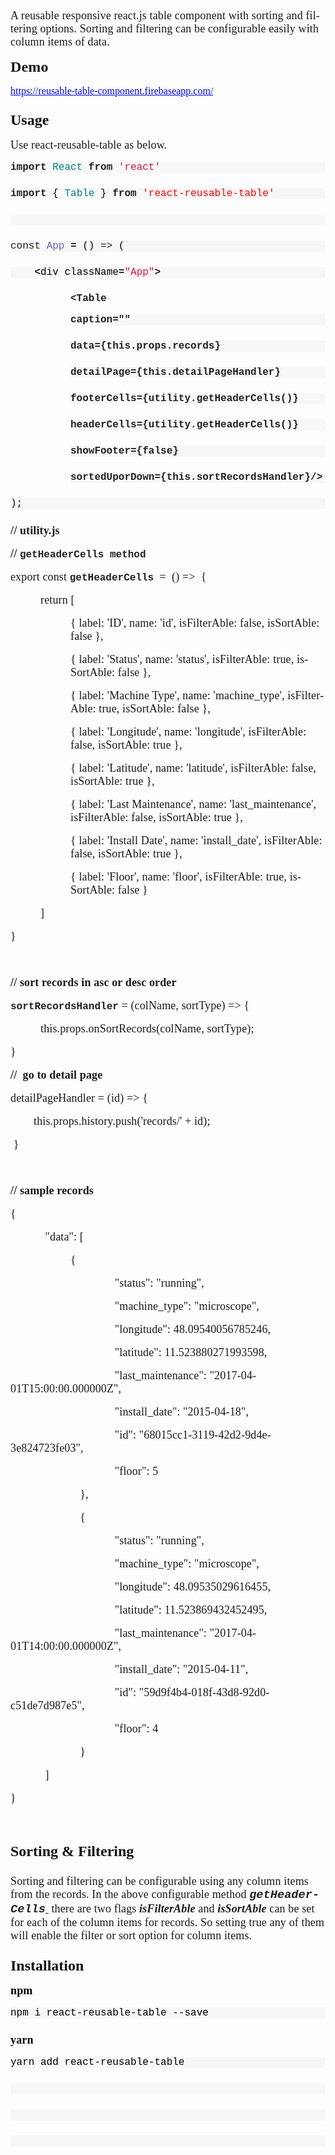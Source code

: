 <html xmlns:v="urn:schemas-microsoft-com:vml"
xmlns:o="urn:schemas-microsoft-com:office:office"
xmlns:w="urn:schemas-microsoft-com:office:word"
xmlns:m="http://schemas.microsoft.com/office/2004/12/omml"
xmlns="http://www.w3.org/TR/REC-html40">

<head>
<meta http-equiv=Content-Type content="text/html; charset=us-ascii">
<meta name=ProgId content=Word.Document>
<meta name=Generator content="Microsoft Word 14">
<meta name=Originator content="Microsoft Word 14">
<link rel=File-List href="README_files/filelist.xml">
<!--[if gte mso 9]><xml>
 <o:DocumentProperties>
  <o:Author>admin</o:Author>
  <o:Template>Normal</o:Template>
  <o:LastAuthor>admin</o:LastAuthor>
  <o:Revision>15</o:Revision>
  <o:TotalTime>120</o:TotalTime>
  <o:Created>2019-04-27T12:43:00Z</o:Created>
  <o:LastSaved>2019-04-27T15:59:00Z</o:LastSaved>
  <o:Pages>3</o:Pages>
  <o:Words>400</o:Words>
  <o:Characters>2283</o:Characters>
  <o:Lines>19</o:Lines>
  <o:Paragraphs>5</o:Paragraphs>
  <o:CharactersWithSpaces>2678</o:CharactersWithSpaces>
  <o:Version>14.00</o:Version>
 </o:DocumentProperties>
 <o:OfficeDocumentSettings>
  <o:AllowPNG/>
 </o:OfficeDocumentSettings>
</xml><![endif]-->
<link rel=themeData href="README_files/themedata.thmx">
<link rel=colorSchemeMapping href="README_files/colorschememapping.xml">
<!--[if gte mso 9]><xml>
 <w:WordDocument>
  <w:SpellingState>Clean</w:SpellingState>
  <w:GrammarState>Clean</w:GrammarState>
  <w:TrackMoves>false</w:TrackMoves>
  <w:TrackFormatting/>
  <w:ValidateAgainstSchemas/>
  <w:SaveIfXMLInvalid>false</w:SaveIfXMLInvalid>
  <w:IgnoreMixedContent>false</w:IgnoreMixedContent>
  <w:AlwaysShowPlaceholderText>false</w:AlwaysShowPlaceholderText>
  <w:DoNotPromoteQF/>
  <w:LidThemeOther>EN-US</w:LidThemeOther>
  <w:LidThemeAsian>X-NONE</w:LidThemeAsian>
  <w:LidThemeComplexScript>X-NONE</w:LidThemeComplexScript>
  <w:Compatibility>
   <w:BreakWrappedTables/>
   <w:SplitPgBreakAndParaMark/>
  </w:Compatibility>
  <m:mathPr>
   <m:mathFont m:val="Cambria Math"/>
   <m:brkBin m:val="before"/>
   <m:brkBinSub m:val="&#45;-"/>
   <m:smallFrac m:val="off"/>
   <m:dispDef/>
   <m:lMargin m:val="0"/>
   <m:rMargin m:val="0"/>
   <m:defJc m:val="centerGroup"/>
   <m:wrapIndent m:val="1440"/>
   <m:intLim m:val="subSup"/>
   <m:naryLim m:val="undOvr"/>
  </m:mathPr></w:WordDocument>
</xml><![endif]--><!--[if gte mso 9]><xml>
 <w:LatentStyles DefLockedState="false" DefUnhideWhenUsed="true"
  DefSemiHidden="true" DefQFormat="false" DefPriority="99"
  LatentStyleCount="267">
  <w:LsdException Locked="false" Priority="0" SemiHidden="false"
   UnhideWhenUsed="false" QFormat="true" Name="Normal"/>
  <w:LsdException Locked="false" Priority="9" SemiHidden="false"
   UnhideWhenUsed="false" QFormat="true" Name="heading 1"/>
  <w:LsdException Locked="false" Priority="9" QFormat="true" Name="heading 2"/>
  <w:LsdException Locked="false" Priority="9" QFormat="true" Name="heading 3"/>
  <w:LsdException Locked="false" Priority="9" QFormat="true" Name="heading 4"/>
  <w:LsdException Locked="false" Priority="9" QFormat="true" Name="heading 5"/>
  <w:LsdException Locked="false" Priority="9" QFormat="true" Name="heading 6"/>
  <w:LsdException Locked="false" Priority="9" QFormat="true" Name="heading 7"/>
  <w:LsdException Locked="false" Priority="9" QFormat="true" Name="heading 8"/>
  <w:LsdException Locked="false" Priority="9" QFormat="true" Name="heading 9"/>
  <w:LsdException Locked="false" Priority="39" Name="toc 1"/>
  <w:LsdException Locked="false" Priority="39" Name="toc 2"/>
  <w:LsdException Locked="false" Priority="39" Name="toc 3"/>
  <w:LsdException Locked="false" Priority="39" Name="toc 4"/>
  <w:LsdException Locked="false" Priority="39" Name="toc 5"/>
  <w:LsdException Locked="false" Priority="39" Name="toc 6"/>
  <w:LsdException Locked="false" Priority="39" Name="toc 7"/>
  <w:LsdException Locked="false" Priority="39" Name="toc 8"/>
  <w:LsdException Locked="false" Priority="39" Name="toc 9"/>
  <w:LsdException Locked="false" Priority="35" QFormat="true" Name="caption"/>
  <w:LsdException Locked="false" Priority="10" SemiHidden="false"
   UnhideWhenUsed="false" QFormat="true" Name="Title"/>
  <w:LsdException Locked="false" Priority="1" Name="Default Paragraph Font"/>
  <w:LsdException Locked="false" Priority="11" SemiHidden="false"
   UnhideWhenUsed="false" QFormat="true" Name="Subtitle"/>
  <w:LsdException Locked="false" Priority="22" SemiHidden="false"
   UnhideWhenUsed="false" QFormat="true" Name="Strong"/>
  <w:LsdException Locked="false" Priority="20" SemiHidden="false"
   UnhideWhenUsed="false" QFormat="true" Name="Emphasis"/>
  <w:LsdException Locked="false" Priority="59" SemiHidden="false"
   UnhideWhenUsed="false" Name="Table Grid"/>
  <w:LsdException Locked="false" UnhideWhenUsed="false" Name="Placeholder Text"/>
  <w:LsdException Locked="false" Priority="1" SemiHidden="false"
   UnhideWhenUsed="false" QFormat="true" Name="No Spacing"/>
  <w:LsdException Locked="false" Priority="60" SemiHidden="false"
   UnhideWhenUsed="false" Name="Light Shading"/>
  <w:LsdException Locked="false" Priority="61" SemiHidden="false"
   UnhideWhenUsed="false" Name="Light List"/>
  <w:LsdException Locked="false" Priority="62" SemiHidden="false"
   UnhideWhenUsed="false" Name="Light Grid"/>
  <w:LsdException Locked="false" Priority="63" SemiHidden="false"
   UnhideWhenUsed="false" Name="Medium Shading 1"/>
  <w:LsdException Locked="false" Priority="64" SemiHidden="false"
   UnhideWhenUsed="false" Name="Medium Shading 2"/>
  <w:LsdException Locked="false" Priority="65" SemiHidden="false"
   UnhideWhenUsed="false" Name="Medium List 1"/>
  <w:LsdException Locked="false" Priority="66" SemiHidden="false"
   UnhideWhenUsed="false" Name="Medium List 2"/>
  <w:LsdException Locked="false" Priority="67" SemiHidden="false"
   UnhideWhenUsed="false" Name="Medium Grid 1"/>
  <w:LsdException Locked="false" Priority="68" SemiHidden="false"
   UnhideWhenUsed="false" Name="Medium Grid 2"/>
  <w:LsdException Locked="false" Priority="69" SemiHidden="false"
   UnhideWhenUsed="false" Name="Medium Grid 3"/>
  <w:LsdException Locked="false" Priority="70" SemiHidden="false"
   UnhideWhenUsed="false" Name="Dark List"/>
  <w:LsdException Locked="false" Priority="71" SemiHidden="false"
   UnhideWhenUsed="false" Name="Colorful Shading"/>
  <w:LsdException Locked="false" Priority="72" SemiHidden="false"
   UnhideWhenUsed="false" Name="Colorful List"/>
  <w:LsdException Locked="false" Priority="73" SemiHidden="false"
   UnhideWhenUsed="false" Name="Colorful Grid"/>
  <w:LsdException Locked="false" Priority="60" SemiHidden="false"
   UnhideWhenUsed="false" Name="Light Shading Accent 1"/>
  <w:LsdException Locked="false" Priority="61" SemiHidden="false"
   UnhideWhenUsed="false" Name="Light List Accent 1"/>
  <w:LsdException Locked="false" Priority="62" SemiHidden="false"
   UnhideWhenUsed="false" Name="Light Grid Accent 1"/>
  <w:LsdException Locked="false" Priority="63" SemiHidden="false"
   UnhideWhenUsed="false" Name="Medium Shading 1 Accent 1"/>
  <w:LsdException Locked="false" Priority="64" SemiHidden="false"
   UnhideWhenUsed="false" Name="Medium Shading 2 Accent 1"/>
  <w:LsdException Locked="false" Priority="65" SemiHidden="false"
   UnhideWhenUsed="false" Name="Medium List 1 Accent 1"/>
  <w:LsdException Locked="false" UnhideWhenUsed="false" Name="Revision"/>
  <w:LsdException Locked="false" Priority="34" SemiHidden="false"
   UnhideWhenUsed="false" QFormat="true" Name="List Paragraph"/>
  <w:LsdException Locked="false" Priority="29" SemiHidden="false"
   UnhideWhenUsed="false" QFormat="true" Name="Quote"/>
  <w:LsdException Locked="false" Priority="30" SemiHidden="false"
   UnhideWhenUsed="false" QFormat="true" Name="Intense Quote"/>
  <w:LsdException Locked="false" Priority="66" SemiHidden="false"
   UnhideWhenUsed="false" Name="Medium List 2 Accent 1"/>
  <w:LsdException Locked="false" Priority="67" SemiHidden="false"
   UnhideWhenUsed="false" Name="Medium Grid 1 Accent 1"/>
  <w:LsdException Locked="false" Priority="68" SemiHidden="false"
   UnhideWhenUsed="false" Name="Medium Grid 2 Accent 1"/>
  <w:LsdException Locked="false" Priority="69" SemiHidden="false"
   UnhideWhenUsed="false" Name="Medium Grid 3 Accent 1"/>
  <w:LsdException Locked="false" Priority="70" SemiHidden="false"
   UnhideWhenUsed="false" Name="Dark List Accent 1"/>
  <w:LsdException Locked="false" Priority="71" SemiHidden="false"
   UnhideWhenUsed="false" Name="Colorful Shading Accent 1"/>
  <w:LsdException Locked="false" Priority="72" SemiHidden="false"
   UnhideWhenUsed="false" Name="Colorful List Accent 1"/>
  <w:LsdException Locked="false" Priority="73" SemiHidden="false"
   UnhideWhenUsed="false" Name="Colorful Grid Accent 1"/>
  <w:LsdException Locked="false" Priority="60" SemiHidden="false"
   UnhideWhenUsed="false" Name="Light Shading Accent 2"/>
  <w:LsdException Locked="false" Priority="61" SemiHidden="false"
   UnhideWhenUsed="false" Name="Light List Accent 2"/>
  <w:LsdException Locked="false" Priority="62" SemiHidden="false"
   UnhideWhenUsed="false" Name="Light Grid Accent 2"/>
  <w:LsdException Locked="false" Priority="63" SemiHidden="false"
   UnhideWhenUsed="false" Name="Medium Shading 1 Accent 2"/>
  <w:LsdException Locked="false" Priority="64" SemiHidden="false"
   UnhideWhenUsed="false" Name="Medium Shading 2 Accent 2"/>
  <w:LsdException Locked="false" Priority="65" SemiHidden="false"
   UnhideWhenUsed="false" Name="Medium List 1 Accent 2"/>
  <w:LsdException Locked="false" Priority="66" SemiHidden="false"
   UnhideWhenUsed="false" Name="Medium List 2 Accent 2"/>
  <w:LsdException Locked="false" Priority="67" SemiHidden="false"
   UnhideWhenUsed="false" Name="Medium Grid 1 Accent 2"/>
  <w:LsdException Locked="false" Priority="68" SemiHidden="false"
   UnhideWhenUsed="false" Name="Medium Grid 2 Accent 2"/>
  <w:LsdException Locked="false" Priority="69" SemiHidden="false"
   UnhideWhenUsed="false" Name="Medium Grid 3 Accent 2"/>
  <w:LsdException Locked="false" Priority="70" SemiHidden="false"
   UnhideWhenUsed="false" Name="Dark List Accent 2"/>
  <w:LsdException Locked="false" Priority="71" SemiHidden="false"
   UnhideWhenUsed="false" Name="Colorful Shading Accent 2"/>
  <w:LsdException Locked="false" Priority="72" SemiHidden="false"
   UnhideWhenUsed="false" Name="Colorful List Accent 2"/>
  <w:LsdException Locked="false" Priority="73" SemiHidden="false"
   UnhideWhenUsed="false" Name="Colorful Grid Accent 2"/>
  <w:LsdException Locked="false" Priority="60" SemiHidden="false"
   UnhideWhenUsed="false" Name="Light Shading Accent 3"/>
  <w:LsdException Locked="false" Priority="61" SemiHidden="false"
   UnhideWhenUsed="false" Name="Light List Accent 3"/>
  <w:LsdException Locked="false" Priority="62" SemiHidden="false"
   UnhideWhenUsed="false" Name="Light Grid Accent 3"/>
  <w:LsdException Locked="false" Priority="63" SemiHidden="false"
   UnhideWhenUsed="false" Name="Medium Shading 1 Accent 3"/>
  <w:LsdException Locked="false" Priority="64" SemiHidden="false"
   UnhideWhenUsed="false" Name="Medium Shading 2 Accent 3"/>
  <w:LsdException Locked="false" Priority="65" SemiHidden="false"
   UnhideWhenUsed="false" Name="Medium List 1 Accent 3"/>
  <w:LsdException Locked="false" Priority="66" SemiHidden="false"
   UnhideWhenUsed="false" Name="Medium List 2 Accent 3"/>
  <w:LsdException Locked="false" Priority="67" SemiHidden="false"
   UnhideWhenUsed="false" Name="Medium Grid 1 Accent 3"/>
  <w:LsdException Locked="false" Priority="68" SemiHidden="false"
   UnhideWhenUsed="false" Name="Medium Grid 2 Accent 3"/>
  <w:LsdException Locked="false" Priority="69" SemiHidden="false"
   UnhideWhenUsed="false" Name="Medium Grid 3 Accent 3"/>
  <w:LsdException Locked="false" Priority="70" SemiHidden="false"
   UnhideWhenUsed="false" Name="Dark List Accent 3"/>
  <w:LsdException Locked="false" Priority="71" SemiHidden="false"
   UnhideWhenUsed="false" Name="Colorful Shading Accent 3"/>
  <w:LsdException Locked="false" Priority="72" SemiHidden="false"
   UnhideWhenUsed="false" Name="Colorful List Accent 3"/>
  <w:LsdException Locked="false" Priority="73" SemiHidden="false"
   UnhideWhenUsed="false" Name="Colorful Grid Accent 3"/>
  <w:LsdException Locked="false" Priority="60" SemiHidden="false"
   UnhideWhenUsed="false" Name="Light Shading Accent 4"/>
  <w:LsdException Locked="false" Priority="61" SemiHidden="false"
   UnhideWhenUsed="false" Name="Light List Accent 4"/>
  <w:LsdException Locked="false" Priority="62" SemiHidden="false"
   UnhideWhenUsed="false" Name="Light Grid Accent 4"/>
  <w:LsdException Locked="false" Priority="63" SemiHidden="false"
   UnhideWhenUsed="false" Name="Medium Shading 1 Accent 4"/>
  <w:LsdException Locked="false" Priority="64" SemiHidden="false"
   UnhideWhenUsed="false" Name="Medium Shading 2 Accent 4"/>
  <w:LsdException Locked="false" Priority="65" SemiHidden="false"
   UnhideWhenUsed="false" Name="Medium List 1 Accent 4"/>
  <w:LsdException Locked="false" Priority="66" SemiHidden="false"
   UnhideWhenUsed="false" Name="Medium List 2 Accent 4"/>
  <w:LsdException Locked="false" Priority="67" SemiHidden="false"
   UnhideWhenUsed="false" Name="Medium Grid 1 Accent 4"/>
  <w:LsdException Locked="false" Priority="68" SemiHidden="false"
   UnhideWhenUsed="false" Name="Medium Grid 2 Accent 4"/>
  <w:LsdException Locked="false" Priority="69" SemiHidden="false"
   UnhideWhenUsed="false" Name="Medium Grid 3 Accent 4"/>
  <w:LsdException Locked="false" Priority="70" SemiHidden="false"
   UnhideWhenUsed="false" Name="Dark List Accent 4"/>
  <w:LsdException Locked="false" Priority="71" SemiHidden="false"
   UnhideWhenUsed="false" Name="Colorful Shading Accent 4"/>
  <w:LsdException Locked="false" Priority="72" SemiHidden="false"
   UnhideWhenUsed="false" Name="Colorful List Accent 4"/>
  <w:LsdException Locked="false" Priority="73" SemiHidden="false"
   UnhideWhenUsed="false" Name="Colorful Grid Accent 4"/>
  <w:LsdException Locked="false" Priority="60" SemiHidden="false"
   UnhideWhenUsed="false" Name="Light Shading Accent 5"/>
  <w:LsdException Locked="false" Priority="61" SemiHidden="false"
   UnhideWhenUsed="false" Name="Light List Accent 5"/>
  <w:LsdException Locked="false" Priority="62" SemiHidden="false"
   UnhideWhenUsed="false" Name="Light Grid Accent 5"/>
  <w:LsdException Locked="false" Priority="63" SemiHidden="false"
   UnhideWhenUsed="false" Name="Medium Shading 1 Accent 5"/>
  <w:LsdException Locked="false" Priority="64" SemiHidden="false"
   UnhideWhenUsed="false" Name="Medium Shading 2 Accent 5"/>
  <w:LsdException Locked="false" Priority="65" SemiHidden="false"
   UnhideWhenUsed="false" Name="Medium List 1 Accent 5"/>
  <w:LsdException Locked="false" Priority="66" SemiHidden="false"
   UnhideWhenUsed="false" Name="Medium List 2 Accent 5"/>
  <w:LsdException Locked="false" Priority="67" SemiHidden="false"
   UnhideWhenUsed="false" Name="Medium Grid 1 Accent 5"/>
  <w:LsdException Locked="false" Priority="68" SemiHidden="false"
   UnhideWhenUsed="false" Name="Medium Grid 2 Accent 5"/>
  <w:LsdException Locked="false" Priority="69" SemiHidden="false"
   UnhideWhenUsed="false" Name="Medium Grid 3 Accent 5"/>
  <w:LsdException Locked="false" Priority="70" SemiHidden="false"
   UnhideWhenUsed="false" Name="Dark List Accent 5"/>
  <w:LsdException Locked="false" Priority="71" SemiHidden="false"
   UnhideWhenUsed="false" Name="Colorful Shading Accent 5"/>
  <w:LsdException Locked="false" Priority="72" SemiHidden="false"
   UnhideWhenUsed="false" Name="Colorful List Accent 5"/>
  <w:LsdException Locked="false" Priority="73" SemiHidden="false"
   UnhideWhenUsed="false" Name="Colorful Grid Accent 5"/>
  <w:LsdException Locked="false" Priority="60" SemiHidden="false"
   UnhideWhenUsed="false" Name="Light Shading Accent 6"/>
  <w:LsdException Locked="false" Priority="61" SemiHidden="false"
   UnhideWhenUsed="false" Name="Light List Accent 6"/>
  <w:LsdException Locked="false" Priority="62" SemiHidden="false"
   UnhideWhenUsed="false" Name="Light Grid Accent 6"/>
  <w:LsdException Locked="false" Priority="63" SemiHidden="false"
   UnhideWhenUsed="false" Name="Medium Shading 1 Accent 6"/>
  <w:LsdException Locked="false" Priority="64" SemiHidden="false"
   UnhideWhenUsed="false" Name="Medium Shading 2 Accent 6"/>
  <w:LsdException Locked="false" Priority="65" SemiHidden="false"
   UnhideWhenUsed="false" Name="Medium List 1 Accent 6"/>
  <w:LsdException Locked="false" Priority="66" SemiHidden="false"
   UnhideWhenUsed="false" Name="Medium List 2 Accent 6"/>
  <w:LsdException Locked="false" Priority="67" SemiHidden="false"
   UnhideWhenUsed="false" Name="Medium Grid 1 Accent 6"/>
  <w:LsdException Locked="false" Priority="68" SemiHidden="false"
   UnhideWhenUsed="false" Name="Medium Grid 2 Accent 6"/>
  <w:LsdException Locked="false" Priority="69" SemiHidden="false"
   UnhideWhenUsed="false" Name="Medium Grid 3 Accent 6"/>
  <w:LsdException Locked="false" Priority="70" SemiHidden="false"
   UnhideWhenUsed="false" Name="Dark List Accent 6"/>
  <w:LsdException Locked="false" Priority="71" SemiHidden="false"
   UnhideWhenUsed="false" Name="Colorful Shading Accent 6"/>
  <w:LsdException Locked="false" Priority="72" SemiHidden="false"
   UnhideWhenUsed="false" Name="Colorful List Accent 6"/>
  <w:LsdException Locked="false" Priority="73" SemiHidden="false"
   UnhideWhenUsed="false" Name="Colorful Grid Accent 6"/>
  <w:LsdException Locked="false" Priority="19" SemiHidden="false"
   UnhideWhenUsed="false" QFormat="true" Name="Subtle Emphasis"/>
  <w:LsdException Locked="false" Priority="21" SemiHidden="false"
   UnhideWhenUsed="false" QFormat="true" Name="Intense Emphasis"/>
  <w:LsdException Locked="false" Priority="31" SemiHidden="false"
   UnhideWhenUsed="false" QFormat="true" Name="Subtle Reference"/>
  <w:LsdException Locked="false" Priority="32" SemiHidden="false"
   UnhideWhenUsed="false" QFormat="true" Name="Intense Reference"/>
  <w:LsdException Locked="false" Priority="33" SemiHidden="false"
   UnhideWhenUsed="false" QFormat="true" Name="Book Title"/>
  <w:LsdException Locked="false" Priority="37" Name="Bibliography"/>
  <w:LsdException Locked="false" Priority="39" QFormat="true" Name="TOC Heading"/>
 </w:LatentStyles>
</xml><![endif]-->
<style>
<!--
 /* Font Definitions */
 @font-face
	{font-family:"Source Sans Pro";
	panose-1:2 11 5 3 3 4 3 2 2 4;
	mso-font-charset:0;
	mso-generic-font-family:swiss;
	mso-font-pitch:variable;
	mso-font-signature:1610613495 33554433 0 0 415 0;}
 /* Style Definitions */
 p.MsoNormal, li.MsoNormal, div.MsoNormal
	{mso-style-unhide:no;
	mso-style-qformat:yes;
	mso-style-parent:"";
	margin:0in;
	margin-bottom:.0001pt;
	mso-pagination:widow-orphan;
	font-size:12.0pt;
	font-family:"Times New Roman","serif";
	mso-fareast-font-family:"Times New Roman";
	mso-fareast-theme-font:minor-fareast;}
a:link, span.MsoHyperlink
	{mso-style-noshow:yes;
	mso-style-priority:99;
	color:blue;
	text-decoration:underline;
	text-underline:single;}
a:visited, span.MsoHyperlinkFollowed
	{mso-style-noshow:yes;
	mso-style-priority:99;
	color:purple;
	mso-themecolor:followedhyperlink;
	text-decoration:underline;
	text-underline:single;}
span.SpellE
	{mso-style-name:"";
	mso-spl-e:yes;}
span.GramE
	{mso-style-name:"";
	mso-gram-e:yes;}
.MsoChpDefault
	{mso-style-type:export-only;
	mso-default-props:yes;
	font-size:10.0pt;
	mso-ansi-font-size:10.0pt;
	mso-bidi-font-size:10.0pt;}
@page WordSection1
	{size:8.5in 11.0in;
	margin:1.0in 1.0in 1.0in 1.0in;
	mso-header-margin:.5in;
	mso-footer-margin:.5in;
	mso-paper-source:0;}
div.WordSection1
	{page:WordSection1;}
-->
</style>
<!--[if gte mso 10]>
<style>
 /* Style Definitions */
 table.MsoNormalTable
	{mso-style-name:"Table Normal";
	mso-tstyle-rowband-size:0;
	mso-tstyle-colband-size:0;
	mso-style-noshow:yes;
	mso-style-priority:99;
	mso-style-parent:"";
	mso-padding-alt:0in 5.4pt 0in 5.4pt;
	mso-para-margin:0in;
	mso-para-margin-bottom:.0001pt;
	mso-pagination:widow-orphan;
	font-size:10.0pt;
	font-family:"Times New Roman","serif";}
</style>
<![endif]--><!--[if gte mso 9]><xml>
 <o:shapedefaults v:ext="edit" spidmax="1026"/>
</xml><![endif]--><!--[if gte mso 9]><xml>
 <o:shapelayout v:ext="edit">
  <o:idmap v:ext="edit" data="1"/>
 </o:shapelayout></xml><![endif]-->
</head>

<body lang=EN-US link=blue vlink=purple style='tab-interval:.5in'>

<div class=WordSection1>

<p class=MsoNormal style='margin-bottom:12.0pt'><span class=GramE><span
style='font-size:13.5pt;font-family:"Source Sans Pro","sans-serif";mso-fareast-font-family:
"Times New Roman";letter-spacing:.1pt'>A reusable responsive react.js table component
with sorting and filtering options.</span></span><span style='font-size:13.5pt;
font-family:"Source Sans Pro","sans-serif";mso-fareast-font-family:"Times New Roman";
letter-spacing:.1pt'> Sorting and filtering can be configurable easily with
column items of data. <o:p></o:p></span></p>

<p class=MsoNormal style='margin-bottom:12.0pt'><b style='mso-bidi-font-weight:
normal'><span style='font-size:18.0pt;font-family:"Source Sans Pro","sans-serif";
mso-fareast-font-family:"Times New Roman";letter-spacing:.1pt'>Demo<o:p></o:p></span></b></p>

<p class=MsoNormal style='margin-bottom:12.0pt'><a
href="https://reusable-table-component.firebaseapp.com/">https://reusable-table-component.firebaseapp.com/</a><b
style='mso-bidi-font-weight:normal'><span style='font-size:18.0pt;font-family:
"Source Sans Pro","sans-serif";mso-fareast-font-family:"Times New Roman";
letter-spacing:.1pt'><o:p></o:p></span></b></p>

<p class=MsoNormal style='margin-top:.25in;margin-right:0in;margin-bottom:12.0pt;
margin-left:0in;mso-outline-level:2'><b><span style='font-size:18.0pt;
font-family:"Source Sans Pro","sans-serif";mso-fareast-font-family:"Times New Roman";
color:#111111'>Usage<o:p></o:p></span></b></p>

<p class=MsoNormal style='margin-bottom:12.0pt'><span style='font-size:13.5pt;
font-family:"Source Sans Pro","sans-serif";mso-fareast-font-family:"Times New Roman";
letter-spacing:.1pt'>Use react-reusable-table as below.<o:p></o:p></span></p>

<p class=MsoNormal style='margin-bottom:.25in;tab-stops:45.8pt 91.6pt 137.4pt 183.2pt 229.0pt 274.8pt 320.6pt 366.4pt 412.2pt 458.0pt 503.8pt 549.6pt 595.4pt 641.2pt 687.0pt 732.8pt;
background:#F7F7F7'><span class=GramE><b><span style='font-family:"Courier New";
mso-fareast-font-family:"Times New Roman";color:#222222'>import</span></b></span><span
style='font-family:"Courier New";mso-fareast-font-family:"Times New Roman";
color:black'>&nbsp;</span><span style='font-family:"Courier New";mso-fareast-font-family:
"Times New Roman";color:teal'>React</span><span style='font-family:"Courier New";
mso-fareast-font-family:"Times New Roman";color:black'>&nbsp;</span><b><span
style='font-family:"Courier New";mso-fareast-font-family:"Times New Roman";
color:#222222'>from</span></b><span style='font-family:"Courier New";
mso-fareast-font-family:"Times New Roman";color:black'>&nbsp;</span><span
style='font-family:"Courier New";mso-fareast-font-family:"Times New Roman";
color:#DD1144'>'react'</span><span style='font-family:"Courier New";mso-fareast-font-family:
"Times New Roman";color:black'><o:p></o:p></span></p>

<p class=MsoNormal style='margin-bottom:.25in;tab-stops:45.8pt 91.6pt 137.4pt 183.2pt 229.0pt 274.8pt 320.6pt 366.4pt 412.2pt 458.0pt 503.8pt 549.6pt 595.4pt 641.2pt 687.0pt 732.8pt;
background:#F7F7F7'><span class=GramE><b><span style='font-family:"Courier New";
mso-fareast-font-family:"Times New Roman";color:#222222'>import</span></b></span><span
style='font-family:"Courier New";mso-fareast-font-family:"Times New Roman";
color:black'>&nbsp;{&nbsp;</span><span style='font-family:"Courier New";
mso-fareast-font-family:"Times New Roman";color:teal'>Table</span><span
style='font-family:"Courier New";mso-fareast-font-family:"Times New Roman";
color:black'>&nbsp;}&nbsp;</span><b><span style='font-family:"Courier New";
mso-fareast-font-family:"Times New Roman";color:#222222'>from</span></b><span
style='font-family:"Courier New";mso-fareast-font-family:"Times New Roman";
color:black'>&nbsp;</span><span style='font-family:"Courier New";mso-fareast-font-family:
"Times New Roman";color:red'>'react-reusable-table</span><span
style='font-family:"Courier New";mso-fareast-font-family:"Times New Roman";
color:#DD1144'>'</span><span style='font-family:"Courier New";mso-fareast-font-family:
"Times New Roman";color:black'><o:p></o:p></span></p>

<p class=MsoNormal style='margin-bottom:.25in;tab-stops:45.8pt 91.6pt 137.4pt 183.2pt 229.0pt 274.8pt 320.6pt 366.4pt 412.2pt 458.0pt 503.8pt 549.6pt 595.4pt 641.2pt 687.0pt 732.8pt;
background:#F7F7F7'><b><span style='font-family:"Source Sans Pro","sans-serif";
mso-fareast-font-family:"Times New Roman";color:#111111'><o:p>&nbsp;</o:p></span></b></p>

<p class=MsoNormal style='margin-bottom:.25in;tab-stops:45.8pt 91.6pt 137.4pt 183.2pt 229.0pt 274.8pt 320.6pt 366.4pt 412.2pt 458.0pt 503.8pt 549.6pt 595.4pt 641.2pt 687.0pt 732.8pt;
background:#F7F7F7'><span class=SpellE><span class=GramE><span
style='font-family:"Courier New";mso-fareast-font-family:"Times New Roman";
color:#222222'>const</span></span></span><span style='font-family:"Courier New";
mso-fareast-font-family:"Times New Roman";color:black'>&nbsp;</span><span
style='font-family:"Courier New";mso-fareast-font-family:"Times New Roman";
color:#606AA1'>App</span><span style='font-family:"Courier New";mso-fareast-font-family:
"Times New Roman";color:black'>&nbsp;</span><b><span style='font-family:"Courier New";
mso-fareast-font-family:"Times New Roman";color:#222222'>=</span></b><span
style='font-family:"Courier New";mso-fareast-font-family:"Times New Roman";
color:black'>&nbsp;()&nbsp;</span><span style='font-family:"Courier New";
mso-fareast-font-family:"Times New Roman";color:#222222'>=&gt;</span><span
style='font-family:"Courier New";mso-fareast-font-family:"Times New Roman";
color:black'>&nbsp;(<o:p></o:p></span></p>

<p class=MsoNormal style='margin-bottom:.25in;tab-stops:45.8pt 91.6pt 137.4pt 183.2pt 229.0pt 274.8pt 320.6pt 366.4pt 412.2pt 458.0pt 503.8pt 549.6pt 595.4pt 641.2pt 687.0pt 732.8pt;
background:#F7F7F7'><span style='font-family:"Courier New";mso-fareast-font-family:
"Times New Roman";color:black'>&nbsp;&nbsp;&nbsp;&nbsp;</span><b><span
style='font-family:"Courier New";mso-fareast-font-family:"Times New Roman";
color:#222222'>&lt;</span></b><span style='font-family:"Courier New";
mso-fareast-font-family:"Times New Roman";color:black'>div&nbsp;<span
class=SpellE>className</span></span><b><span style='font-family:"Courier New";
mso-fareast-font-family:"Times New Roman";color:#222222'>=</span></b><span
style='font-family:"Courier New";mso-fareast-font-family:"Times New Roman";
color:#DD1144'>&quot;App&quot;</span><b><span style='font-family:"Courier New";
mso-fareast-font-family:"Times New Roman";color:#222222'>&gt;</span></b><span
style='font-family:"Courier New";mso-fareast-font-family:"Times New Roman";
color:black'><o:p></o:p></span></p>

<p class=MsoNormal style='margin-top:0in;margin-right:0in;margin-bottom:12.0pt;
margin-left:1.0in'><b><span style='font-family:"Courier New";mso-fareast-font-family:
"Times New Roman";color:#222222'>&lt;Table<o:p></o:p></span></b></p>

<p class=MsoNormal style='margin-top:0in;margin-right:0in;margin-bottom:.25in;
margin-left:1.0in;tab-stops:45.8pt 91.6pt 137.4pt 183.2pt 229.0pt 274.8pt 320.6pt 366.4pt 412.2pt 458.0pt 503.8pt 549.6pt 595.4pt 641.2pt 687.0pt 732.8pt;
background:#F7F7F7'><b><span style='font-family:"Courier New";mso-fareast-font-family:
"Times New Roman";color:#222222'>caption=&quot;&quot;<o:p></o:p></span></b></p>

<p class=MsoNormal style='margin-top:0in;margin-right:0in;margin-bottom:.25in;
margin-left:1.0in;tab-stops:45.8pt 91.6pt 137.4pt 183.2pt 229.0pt 274.8pt 320.6pt 366.4pt 412.2pt 458.0pt 503.8pt 549.6pt 595.4pt 641.2pt 687.0pt 732.8pt;
background:#F7F7F7'><span class=GramE><b><span style='font-family:"Courier New";
mso-fareast-font-family:"Times New Roman";color:#222222'>data</span></b></span><b><span
style='font-family:"Courier New";mso-fareast-font-family:"Times New Roman";
color:#222222'>={<span class=SpellE>this.props.records</span>}<o:p></o:p></span></b></p>

<p class=MsoNormal style='margin-top:0in;margin-right:0in;margin-bottom:.25in;
margin-left:1.0in;tab-stops:45.8pt 91.6pt 137.4pt 183.2pt 229.0pt 274.8pt 320.6pt 366.4pt 412.2pt 458.0pt 503.8pt 549.6pt 595.4pt 641.2pt 687.0pt 732.8pt;
background:#F7F7F7'><span class=SpellE><span class=GramE><b><span
style='font-family:"Courier New";mso-fareast-font-family:"Times New Roman";
color:#222222'>detailPage</span></b></span></span><b><span style='font-family:
"Courier New";mso-fareast-font-family:"Times New Roman";color:#222222'>={<span
class=SpellE>this.detailPageHandler</span>}<o:p></o:p></span></b></p>

<p class=MsoNormal style='margin-top:0in;margin-right:0in;margin-bottom:.25in;
margin-left:1.0in;tab-stops:45.8pt 91.6pt 137.4pt 183.2pt 229.0pt 274.8pt 320.6pt 366.4pt 412.2pt 458.0pt 503.8pt 549.6pt 595.4pt 641.2pt 687.0pt 732.8pt;
background:#F7F7F7'><span class=SpellE><span class=GramE><b><span
style='font-family:"Courier New";mso-fareast-font-family:"Times New Roman";
color:#222222'>footerCells</span></b></span></span><b><span style='font-family:
"Courier New";mso-fareast-font-family:"Times New Roman";color:#222222'>={<span
class=SpellE>utility.getHeaderCells</span>()}<o:p></o:p></span></b></p>

<p class=MsoNormal style='margin-top:0in;margin-right:0in;margin-bottom:.25in;
margin-left:1.0in;tab-stops:45.8pt 91.6pt 137.4pt 183.2pt 229.0pt 274.8pt 320.6pt 366.4pt 412.2pt 458.0pt 503.8pt 549.6pt 595.4pt 641.2pt 687.0pt 732.8pt;
background:#F7F7F7'><span class=SpellE><span class=GramE><b><span
style='font-family:"Courier New";mso-fareast-font-family:"Times New Roman";
color:#222222'>headerCells</span></b></span></span><b><span style='font-family:
"Courier New";mso-fareast-font-family:"Times New Roman";color:#222222'>={<span
class=SpellE>utility.getHeaderCells</span>()}<o:p></o:p></span></b></p>

<p class=MsoNormal style='margin-top:0in;margin-right:0in;margin-bottom:.25in;
margin-left:1.0in;tab-stops:45.8pt 91.6pt 137.4pt 183.2pt 229.0pt 274.8pt 320.6pt 366.4pt 412.2pt 458.0pt 503.8pt 549.6pt 595.4pt 641.2pt 687.0pt 732.8pt;
background:#F7F7F7'><span class=SpellE><span class=GramE><b><span
style='font-family:"Courier New";mso-fareast-font-family:"Times New Roman";
color:#222222'>showFooter</span></b></span></span><b><span style='font-family:
"Courier New";mso-fareast-font-family:"Times New Roman";color:#222222'>={false}<o:p></o:p></span></b></p>

<p class=MsoNormal style='margin-top:0in;margin-right:0in;margin-bottom:.25in;
margin-left:1.0in;tab-stops:45.8pt 91.6pt 137.4pt 183.2pt 229.0pt 274.8pt 320.6pt 366.4pt 412.2pt 458.0pt 503.8pt 549.6pt 595.4pt 641.2pt 687.0pt 732.8pt;
background:#F7F7F7'><span class=SpellE><span class=GramE><b><span
style='font-family:"Courier New";mso-fareast-font-family:"Times New Roman";
color:#222222'>sortedUporDown</span></b></span></span><b><span
style='font-family:"Courier New";mso-fareast-font-family:"Times New Roman";
color:#222222'>={<span class=SpellE>this.sortRecordsHandler</span>}/&gt;</span></b><span
style='font-family:"Courier New";mso-fareast-font-family:"Times New Roman";
color:black'><o:p></o:p></span></p>

<p class=MsoNormal style='margin-bottom:.25in;tab-stops:45.8pt 91.6pt 137.4pt 183.2pt 229.0pt 274.8pt 320.6pt 366.4pt 412.2pt 458.0pt 503.8pt 549.6pt 595.4pt 641.2pt 687.0pt 732.8pt;
background:#F7F7F7'><span style='font-family:"Courier New";mso-fareast-font-family:
"Times New Roman";color:black'>);<o:p></o:p></span></p>

<p class=MsoNormal style='margin-bottom:12.0pt'><b style='mso-bidi-font-weight:
normal'><span style='font-size:13.5pt;font-family:"Source Sans Pro","sans-serif";
mso-fareast-font-family:"Times New Roman";letter-spacing:.1pt;mso-no-proof:
yes'>// utility.js<o:p></o:p></span></b></p>

<p class=MsoNormal style='margin-bottom:12.0pt'><b style='mso-bidi-font-weight:
normal'><span style='font-size:13.5pt;font-family:"Source Sans Pro","sans-serif";
mso-fareast-font-family:"Times New Roman";letter-spacing:.1pt;mso-no-proof:
yes'>// </span></b><span class=SpellE><b><span style='font-family:"Courier New";
mso-fareast-font-family:"Times New Roman";color:#222222'>getHeaderCells</span></b></span><b><span
style='font-family:"Courier New";mso-fareast-font-family:"Times New Roman";
color:#222222'> method<o:p></o:p></span></b></p>

<p class=MsoNormal style='margin-bottom:12.0pt'><span class=GramE><span
style='font-size:13.5pt;font-family:"Source Sans Pro","sans-serif";mso-fareast-font-family:
"Times New Roman";letter-spacing:.1pt'>export</span></span><span
style='font-size:13.5pt;font-family:"Source Sans Pro","sans-serif";mso-fareast-font-family:
"Times New Roman";letter-spacing:.1pt'> <span class=SpellE>const</span> </span><span
class=SpellE><b><span style='font-family:"Courier New";mso-fareast-font-family:
"Times New Roman";color:#222222'>getHeaderCells</span></b></span><span
style='font-size:13.5pt;font-family:"Source Sans Pro","sans-serif";mso-fareast-font-family:
"Times New Roman";letter-spacing:.1pt'> <span
style='mso-spacerun:yes'>&nbsp;</span>= <span
style='mso-spacerun:yes'>&nbsp;</span>() =&gt; <span
style='mso-spacerun:yes'>&nbsp;</span>{<o:p></o:p></span></p>

<p class=MsoNormal style='margin-top:0in;margin-right:0in;margin-bottom:12.0pt;
margin-left:.5in'><span class=GramE><span style='font-size:13.5pt;font-family:
"Source Sans Pro","sans-serif";mso-fareast-font-family:"Times New Roman";
letter-spacing:.1pt'>return</span></span><span style='font-size:13.5pt;
font-family:"Source Sans Pro","sans-serif";mso-fareast-font-family:"Times New Roman";
letter-spacing:.1pt'> [<o:p></o:p></span></p>

<p class=MsoNormal style='margin-top:0in;margin-right:0in;margin-bottom:12.0pt;
margin-left:1.0in'><span class=GramE><span style='font-size:13.5pt;font-family:
"Source Sans Pro","sans-serif";mso-fareast-font-family:"Times New Roman";
letter-spacing:.1pt'>{ label</span></span><span style='font-size:13.5pt;
font-family:"Source Sans Pro","sans-serif";mso-fareast-font-family:"Times New Roman";
letter-spacing:.1pt'>: 'ID', name: 'id', <span class=SpellE>isFilterAble</span>:
false, <span class=SpellE>isSortAble</span>: false },<o:p></o:p></span></p>

<p class=MsoNormal style='margin-top:0in;margin-right:0in;margin-bottom:12.0pt;
margin-left:1.0in'><span class=GramE><span style='font-size:13.5pt;font-family:
"Source Sans Pro","sans-serif";mso-fareast-font-family:"Times New Roman";
letter-spacing:.1pt'>{ label</span></span><span style='font-size:13.5pt;
font-family:"Source Sans Pro","sans-serif";mso-fareast-font-family:"Times New Roman";
letter-spacing:.1pt'>: 'Status', name: 'status', <span class=SpellE>isFilterAble</span>:
true, <span class=SpellE>isSortAble</span>: false },<o:p></o:p></span></p>

<p class=MsoNormal style='margin-top:0in;margin-right:0in;margin-bottom:12.0pt;
margin-left:1.0in'><span class=GramE><span style='font-size:13.5pt;font-family:
"Source Sans Pro","sans-serif";mso-fareast-font-family:"Times New Roman";
letter-spacing:.1pt'>{ label</span></span><span style='font-size:13.5pt;
font-family:"Source Sans Pro","sans-serif";mso-fareast-font-family:"Times New Roman";
letter-spacing:.1pt'>: 'Machine Type', name: '<span class=SpellE>machine_type</span>',
<span class=SpellE>isFilterAble</span>: true, <span class=SpellE>isSortAble</span>:
false },<o:p></o:p></span></p>

<p class=MsoNormal style='margin-top:0in;margin-right:0in;margin-bottom:12.0pt;
margin-left:1.0in'><span class=GramE><span style='font-size:13.5pt;font-family:
"Source Sans Pro","sans-serif";mso-fareast-font-family:"Times New Roman";
letter-spacing:.1pt'>{ label</span></span><span style='font-size:13.5pt;
font-family:"Source Sans Pro","sans-serif";mso-fareast-font-family:"Times New Roman";
letter-spacing:.1pt'>: 'Longitude', name: 'longitude', <span class=SpellE>isFilterAble</span>:
false, <span class=SpellE>isSortAble</span>: true },<o:p></o:p></span></p>

<p class=MsoNormal style='margin-top:0in;margin-right:0in;margin-bottom:12.0pt;
margin-left:1.0in'><span class=GramE><span style='font-size:13.5pt;font-family:
"Source Sans Pro","sans-serif";mso-fareast-font-family:"Times New Roman";
letter-spacing:.1pt'>{ label</span></span><span style='font-size:13.5pt;
font-family:"Source Sans Pro","sans-serif";mso-fareast-font-family:"Times New Roman";
letter-spacing:.1pt'>: 'Latitude', name: 'latitude', <span class=SpellE>isFilterAble</span>:
false, <span class=SpellE>isSortAble</span>: true },<o:p></o:p></span></p>

<p class=MsoNormal style='margin-top:0in;margin-right:0in;margin-bottom:12.0pt;
margin-left:1.0in'><span class=GramE><span style='font-size:13.5pt;font-family:
"Source Sans Pro","sans-serif";mso-fareast-font-family:"Times New Roman";
letter-spacing:.1pt'>{ label</span></span><span style='font-size:13.5pt;
font-family:"Source Sans Pro","sans-serif";mso-fareast-font-family:"Times New Roman";
letter-spacing:.1pt'>: 'Last Maintenance', name: '<span class=SpellE>last_maintenance</span>',
<span class=SpellE>isFilterAble</span>: false, <span class=SpellE>isSortAble</span>:
true },<o:p></o:p></span></p>

<p class=MsoNormal style='margin-top:0in;margin-right:0in;margin-bottom:12.0pt;
margin-left:1.0in'><span class=GramE><span style='font-size:13.5pt;font-family:
"Source Sans Pro","sans-serif";mso-fareast-font-family:"Times New Roman";
letter-spacing:.1pt'>{ label</span></span><span style='font-size:13.5pt;
font-family:"Source Sans Pro","sans-serif";mso-fareast-font-family:"Times New Roman";
letter-spacing:.1pt'>: 'Install Date', name: '<span class=SpellE>install_date</span>',
<span class=SpellE>isFilterAble</span>: false, <span class=SpellE>isSortAble</span>:
true },<o:p></o:p></span></p>

<p class=MsoNormal style='margin-top:0in;margin-right:0in;margin-bottom:12.0pt;
margin-left:1.0in'><span class=GramE><span style='font-size:13.5pt;font-family:
"Source Sans Pro","sans-serif";mso-fareast-font-family:"Times New Roman";
letter-spacing:.1pt'>{ label</span></span><span style='font-size:13.5pt;
font-family:"Source Sans Pro","sans-serif";mso-fareast-font-family:"Times New Roman";
letter-spacing:.1pt'>: 'Floor', name: 'floor', <span class=SpellE>isFilterAble</span>:
true, <span class=SpellE>isSortAble</span>: false }<o:p></o:p></span></p>

<p class=MsoNormal style='margin-top:0in;margin-right:0in;margin-bottom:12.0pt;
margin-left:.5in'><span style='font-size:13.5pt;font-family:"Source Sans Pro","sans-serif";
mso-fareast-font-family:"Times New Roman";letter-spacing:.1pt'>]<o:p></o:p></span></p>

<p class=MsoNormal style='margin-bottom:12.0pt'><span style='font-size:13.5pt;
font-family:"Source Sans Pro","sans-serif";mso-fareast-font-family:"Times New Roman";
letter-spacing:.1pt'>}<o:p></o:p></span></p>

<p class=MsoNormal style='margin-bottom:12.0pt'><span style='font-size:13.5pt;
font-family:"Source Sans Pro","sans-serif";mso-fareast-font-family:"Times New Roman";
letter-spacing:.1pt'><o:p>&nbsp;</o:p></span></p>

<p class=MsoNormal style='margin-bottom:12.0pt'><b style='mso-bidi-font-weight:
normal'><span style='font-size:13.5pt;font-family:"Source Sans Pro","sans-serif";
mso-fareast-font-family:"Times New Roman";letter-spacing:.1pt'>// sort records
in <span class=SpellE>asc</span> or <span class=SpellE>desc</span> order<o:p></o:p></span></b></p>

<p class=MsoNormal style='margin-bottom:12.0pt'><span class=SpellE><span
class=GramE><b><span style='font-family:"Courier New";mso-fareast-font-family:
"Times New Roman";color:#222222'>sortRecordsHandler</span></b></span></span><span
style='font-size:13.5pt;font-family:"Source Sans Pro","sans-serif";mso-fareast-font-family:
"Times New Roman";letter-spacing:.1pt'> = (<span class=SpellE>colName</span>, <span
class=SpellE>sortType</span>) =&gt; {<o:p></o:p></span></p>

<p class=MsoNormal style='margin-bottom:12.0pt;text-indent:.5in'><span
class=SpellE><span class=GramE><span style='font-size:13.5pt;font-family:"Source Sans Pro","sans-serif";
mso-fareast-font-family:"Times New Roman";letter-spacing:.1pt'>this.props.onSortRecords</span></span></span><span
class=GramE><span style='font-size:13.5pt;font-family:"Source Sans Pro","sans-serif";
mso-fareast-font-family:"Times New Roman";letter-spacing:.1pt'>(</span></span><span
class=SpellE><span style='font-size:13.5pt;font-family:"Source Sans Pro","sans-serif";
mso-fareast-font-family:"Times New Roman";letter-spacing:.1pt'>colName</span></span><span
style='font-size:13.5pt;font-family:"Source Sans Pro","sans-serif";mso-fareast-font-family:
"Times New Roman";letter-spacing:.1pt'>, <span class=SpellE>sortType</span>);<o:p></o:p></span></p>

<p class=MsoNormal style='margin-bottom:12.0pt'><span style='font-size:13.5pt;
font-family:"Source Sans Pro","sans-serif";mso-fareast-font-family:"Times New Roman";
letter-spacing:.1pt'>}<o:p></o:p></span></p>

<p class=MsoNormal style='margin-bottom:12.0pt'><b style='mso-bidi-font-weight:
normal'><span style='font-size:13.5pt;font-family:"Source Sans Pro","sans-serif";
mso-fareast-font-family:"Times New Roman";letter-spacing:.1pt'>/<span
class=GramE>/ <span style='mso-spacerun:yes'>&nbsp;</span>go</span> to detail
page<o:p></o:p></span></b></p>

<p class=MsoNormal style='margin-bottom:12.0pt'><span class=SpellE><span
class=GramE><span style='font-size:13.5pt;font-family:"Source Sans Pro","sans-serif";
mso-fareast-font-family:"Times New Roman";letter-spacing:.1pt'>detailPageHandler</span></span></span><span
style='font-size:13.5pt;font-family:"Source Sans Pro","sans-serif";mso-fareast-font-family:
"Times New Roman";letter-spacing:.1pt'> = (id) =&gt; {<o:p></o:p></span></p>

<p class=MsoNormal style='margin-bottom:12.0pt'><span style='font-size:13.5pt;
font-family:"Source Sans Pro","sans-serif";mso-fareast-font-family:"Times New Roman";
letter-spacing:.1pt'><span
style='mso-spacerun:yes'>&nbsp;&nbsp;&nbsp;&nbsp;&nbsp;&nbsp;&nbsp; </span><span
class=SpellE><span class=GramE>this.props.history.push</span></span><span
class=GramE>(</span>'records/' + id);<o:p></o:p></span></p>

<p class=MsoNormal style='margin-bottom:12.0pt'><span style='font-size:13.5pt;
font-family:"Source Sans Pro","sans-serif";mso-fareast-font-family:"Times New Roman";
letter-spacing:.1pt'><span style='mso-spacerun:yes'>&nbsp;</span>}<o:p></o:p></span></p>

<p class=MsoNormal style='margin-bottom:12.0pt'><span style='font-size:13.5pt;
font-family:"Source Sans Pro","sans-serif";mso-fareast-font-family:"Times New Roman";
letter-spacing:.1pt'><o:p>&nbsp;</o:p></span></p>

<p class=MsoNormal style='margin-bottom:12.0pt'><b style='mso-bidi-font-weight:
normal'><span style='font-size:13.5pt;font-family:"Source Sans Pro","sans-serif";
mso-fareast-font-family:"Times New Roman";letter-spacing:.1pt'>// sample records<o:p></o:p></span></b></p>

<p class=MsoNormal style='margin-bottom:12.0pt'><span style='font-size:13.5pt;
font-family:"Source Sans Pro","sans-serif";mso-fareast-font-family:"Times New Roman";
letter-spacing:.1pt'>{<o:p></o:p></span></p>

<p class=MsoNormal style='margin-bottom:12.0pt'><span style='font-size:13.5pt;
font-family:"Source Sans Pro","sans-serif";mso-fareast-font-family:"Times New Roman";
letter-spacing:.1pt'><span style='mso-tab-count:1'>&nbsp;&nbsp;&nbsp;&nbsp;&nbsp;&nbsp;&nbsp;&nbsp;&nbsp;&nbsp;&nbsp; </span>&quot;<span
class=GramE>data</span>&quot;: [<o:p></o:p></span></p>

<p class=MsoNormal style='margin-top:0in;margin-right:0in;margin-bottom:12.0pt;
margin-left:.5in;text-indent:.5in'><span style='font-size:13.5pt;font-family:
"Source Sans Pro","sans-serif";mso-fareast-font-family:"Times New Roman";
letter-spacing:.1pt'>{<o:p></o:p></span></p>

<p class=MsoNormal style='margin-bottom:12.0pt'><span style='font-size:13.5pt;
font-family:"Source Sans Pro","sans-serif";mso-fareast-font-family:"Times New Roman";
letter-spacing:.1pt'><span style='mso-tab-count:3'>&nbsp;&nbsp;&nbsp;&nbsp;&nbsp;&nbsp;&nbsp;&nbsp;&nbsp;&nbsp;&nbsp;&nbsp;&nbsp;&nbsp;&nbsp;&nbsp;&nbsp;&nbsp;&nbsp;&nbsp;&nbsp;&nbsp;&nbsp;&nbsp;&nbsp;&nbsp;&nbsp;&nbsp;&nbsp;&nbsp;&nbsp;&nbsp;&nbsp;&nbsp;&nbsp; </span>&quot;<span
class=GramE>status</span>&quot;: &quot;running&quot;,<o:p></o:p></span></p>

<p class=MsoNormal style='margin-bottom:12.0pt'><span style='font-size:13.5pt;
font-family:"Source Sans Pro","sans-serif";mso-fareast-font-family:"Times New Roman";
letter-spacing:.1pt'><span style='mso-tab-count:3'>&nbsp;&nbsp;&nbsp;&nbsp;&nbsp;&nbsp;&nbsp;&nbsp;&nbsp;&nbsp;&nbsp;&nbsp;&nbsp;&nbsp;&nbsp;&nbsp;&nbsp;&nbsp;&nbsp;&nbsp;&nbsp;&nbsp;&nbsp;&nbsp;&nbsp;&nbsp;&nbsp;&nbsp;&nbsp;&nbsp;&nbsp;&nbsp;&nbsp;&nbsp;&nbsp; </span>&quot;<span
class=SpellE>machine_type</span>&quot;: &quot;microscope&quot;,<o:p></o:p></span></p>

<p class=MsoNormal style='margin-bottom:12.0pt'><span style='font-size:13.5pt;
font-family:"Source Sans Pro","sans-serif";mso-fareast-font-family:"Times New Roman";
letter-spacing:.1pt'><span style='mso-tab-count:3'>&nbsp;&nbsp;&nbsp;&nbsp;&nbsp;&nbsp;&nbsp;&nbsp;&nbsp;&nbsp;&nbsp;&nbsp;&nbsp;&nbsp;&nbsp;&nbsp;&nbsp;&nbsp;&nbsp;&nbsp;&nbsp;&nbsp;&nbsp;&nbsp;&nbsp;&nbsp;&nbsp;&nbsp;&nbsp;&nbsp;&nbsp;&nbsp;&nbsp;&nbsp;&nbsp; </span>&quot;<span
class=GramE>longitude</span>&quot;: 48.09540056785246,<o:p></o:p></span></p>

<p class=MsoNormal style='margin-bottom:12.0pt'><span style='font-size:13.5pt;
font-family:"Source Sans Pro","sans-serif";mso-fareast-font-family:"Times New Roman";
letter-spacing:.1pt'><span style='mso-tab-count:3'>&nbsp;&nbsp;&nbsp;&nbsp;&nbsp;&nbsp;&nbsp;&nbsp;&nbsp;&nbsp;&nbsp;&nbsp;&nbsp;&nbsp;&nbsp;&nbsp;&nbsp;&nbsp;&nbsp;&nbsp;&nbsp;&nbsp;&nbsp;&nbsp;&nbsp;&nbsp;&nbsp;&nbsp;&nbsp;&nbsp;&nbsp;&nbsp;&nbsp;&nbsp;&nbsp; </span>&quot;<span
class=GramE>latitude</span>&quot;: 11.523880271993598,<o:p></o:p></span></p>

<p class=MsoNormal style='margin-bottom:12.0pt'><span style='font-size:13.5pt;
font-family:"Source Sans Pro","sans-serif";mso-fareast-font-family:"Times New Roman";
letter-spacing:.1pt'><span style='mso-tab-count:3'>&nbsp;&nbsp;&nbsp;&nbsp;&nbsp;&nbsp;&nbsp;&nbsp;&nbsp;&nbsp;&nbsp;&nbsp;&nbsp;&nbsp;&nbsp;&nbsp;&nbsp;&nbsp;&nbsp;&nbsp;&nbsp;&nbsp;&nbsp;&nbsp;&nbsp;&nbsp;&nbsp;&nbsp;&nbsp;&nbsp;&nbsp;&nbsp;&nbsp;&nbsp;&nbsp; </span>&quot;<span
class=SpellE>last_maintenance</span>&quot;:
&quot;2017-04-01T15:00:00.000000Z&quot;,<o:p></o:p></span></p>

<p class=MsoNormal style='margin-bottom:12.0pt'><span style='font-size:13.5pt;
font-family:"Source Sans Pro","sans-serif";mso-fareast-font-family:"Times New Roman";
letter-spacing:.1pt'><span style='mso-tab-count:3'>&nbsp;&nbsp;&nbsp;&nbsp;&nbsp;&nbsp;&nbsp;&nbsp;&nbsp;&nbsp;&nbsp;&nbsp;&nbsp;&nbsp;&nbsp;&nbsp;&nbsp;&nbsp;&nbsp;&nbsp;&nbsp;&nbsp;&nbsp;&nbsp;&nbsp;&nbsp;&nbsp;&nbsp;&nbsp;&nbsp;&nbsp;&nbsp;&nbsp;&nbsp;&nbsp; </span>&quot;<span
class=SpellE>install_date</span>&quot;: &quot;2015-04-18&quot;,<o:p></o:p></span></p>

<p class=MsoNormal style='margin-bottom:12.0pt'><span style='font-size:13.5pt;
font-family:"Source Sans Pro","sans-serif";mso-fareast-font-family:"Times New Roman";
letter-spacing:.1pt'><span style='mso-tab-count:3'>&nbsp;&nbsp;&nbsp;&nbsp;&nbsp;&nbsp;&nbsp;&nbsp;&nbsp;&nbsp;&nbsp;&nbsp;&nbsp;&nbsp;&nbsp;&nbsp;&nbsp;&nbsp;&nbsp;&nbsp;&nbsp;&nbsp;&nbsp;&nbsp;&nbsp;&nbsp;&nbsp;&nbsp;&nbsp;&nbsp;&nbsp;&nbsp;&nbsp;&nbsp;&nbsp; </span>&quot;<span
class=GramE>id</span>&quot;: &quot;68015cc1-3119-42d2-9d4e-3e824723fe03&quot;,<o:p></o:p></span></p>

<p class=MsoNormal style='margin-bottom:12.0pt'><span style='font-size:13.5pt;
font-family:"Source Sans Pro","sans-serif";mso-fareast-font-family:"Times New Roman";
letter-spacing:.1pt'><span style='mso-tab-count:3'>&nbsp;&nbsp;&nbsp;&nbsp;&nbsp;&nbsp;&nbsp;&nbsp;&nbsp;&nbsp;&nbsp;&nbsp;&nbsp;&nbsp;&nbsp;&nbsp;&nbsp;&nbsp;&nbsp;&nbsp;&nbsp;&nbsp;&nbsp;&nbsp;&nbsp;&nbsp;&nbsp;&nbsp;&nbsp;&nbsp;&nbsp;&nbsp;&nbsp;&nbsp;&nbsp; </span>&quot;<span
class=GramE>floor</span>&quot;: 5<o:p></o:p></span></p>

<p class=MsoNormal style='margin-bottom:12.0pt'><span style='font-size:13.5pt;
font-family:"Source Sans Pro","sans-serif";mso-fareast-font-family:"Times New Roman";
letter-spacing:.1pt'><span style='mso-tab-count:2'>&nbsp;&nbsp;&nbsp;&nbsp;&nbsp;&nbsp;&nbsp;&nbsp;&nbsp;&nbsp;&nbsp;&nbsp;&nbsp;&nbsp;&nbsp;&nbsp;&nbsp;&nbsp;&nbsp;&nbsp;&nbsp;&nbsp;&nbsp; </span>},<o:p></o:p></span></p>

<p class=MsoNormal style='margin-bottom:12.0pt'><span style='font-size:13.5pt;
font-family:"Source Sans Pro","sans-serif";mso-fareast-font-family:"Times New Roman";
letter-spacing:.1pt'><span style='mso-tab-count:2'>&nbsp;&nbsp;&nbsp;&nbsp;&nbsp;&nbsp;&nbsp;&nbsp;&nbsp;&nbsp;&nbsp;&nbsp;&nbsp;&nbsp;&nbsp;&nbsp;&nbsp;&nbsp;&nbsp;&nbsp;&nbsp;&nbsp;&nbsp; </span>{<o:p></o:p></span></p>

<p class=MsoNormal style='margin-bottom:12.0pt'><span style='font-size:13.5pt;
font-family:"Source Sans Pro","sans-serif";mso-fareast-font-family:"Times New Roman";
letter-spacing:.1pt'><span style='mso-tab-count:3'>&nbsp;&nbsp;&nbsp;&nbsp;&nbsp;&nbsp;&nbsp;&nbsp;&nbsp;&nbsp;&nbsp;&nbsp;&nbsp;&nbsp;&nbsp;&nbsp;&nbsp;&nbsp;&nbsp;&nbsp;&nbsp;&nbsp;&nbsp;&nbsp;&nbsp;&nbsp;&nbsp;&nbsp;&nbsp;&nbsp;&nbsp;&nbsp;&nbsp;&nbsp;&nbsp; </span>&quot;<span
class=GramE>status</span>&quot;: &quot;running&quot;,<o:p></o:p></span></p>

<p class=MsoNormal style='margin-bottom:12.0pt'><span style='font-size:13.5pt;
font-family:"Source Sans Pro","sans-serif";mso-fareast-font-family:"Times New Roman";
letter-spacing:.1pt'><span style='mso-tab-count:3'>&nbsp;&nbsp;&nbsp;&nbsp;&nbsp;&nbsp;&nbsp;&nbsp;&nbsp;&nbsp;&nbsp;&nbsp;&nbsp;&nbsp;&nbsp;&nbsp;&nbsp;&nbsp;&nbsp;&nbsp;&nbsp;&nbsp;&nbsp;&nbsp;&nbsp;&nbsp;&nbsp;&nbsp;&nbsp;&nbsp;&nbsp;&nbsp;&nbsp;&nbsp;&nbsp; </span>&quot;<span
class=SpellE>machine_type</span>&quot;: &quot;microscope&quot;,<o:p></o:p></span></p>

<p class=MsoNormal style='margin-bottom:12.0pt'><span style='font-size:13.5pt;
font-family:"Source Sans Pro","sans-serif";mso-fareast-font-family:"Times New Roman";
letter-spacing:.1pt'><span style='mso-tab-count:3'>&nbsp;&nbsp;&nbsp;&nbsp;&nbsp;&nbsp;&nbsp;&nbsp;&nbsp;&nbsp;&nbsp;&nbsp;&nbsp;&nbsp;&nbsp;&nbsp;&nbsp;&nbsp;&nbsp;&nbsp;&nbsp;&nbsp;&nbsp;&nbsp;&nbsp;&nbsp;&nbsp;&nbsp;&nbsp;&nbsp;&nbsp;&nbsp;&nbsp;&nbsp;&nbsp; </span>&quot;<span
class=GramE>longitude</span>&quot;: 48.09535029616455,<o:p></o:p></span></p>

<p class=MsoNormal style='margin-bottom:12.0pt'><span style='font-size:13.5pt;
font-family:"Source Sans Pro","sans-serif";mso-fareast-font-family:"Times New Roman";
letter-spacing:.1pt'><span style='mso-tab-count:3'>&nbsp;&nbsp;&nbsp;&nbsp;&nbsp;&nbsp;&nbsp;&nbsp;&nbsp;&nbsp;&nbsp;&nbsp;&nbsp;&nbsp;&nbsp;&nbsp;&nbsp;&nbsp;&nbsp;&nbsp;&nbsp;&nbsp;&nbsp;&nbsp;&nbsp;&nbsp;&nbsp;&nbsp;&nbsp;&nbsp;&nbsp;&nbsp;&nbsp;&nbsp;&nbsp; </span>&quot;<span
class=GramE>latitude</span>&quot;: 11.523869432452495,<o:p></o:p></span></p>

<p class=MsoNormal style='margin-bottom:12.0pt'><span style='font-size:13.5pt;
font-family:"Source Sans Pro","sans-serif";mso-fareast-font-family:"Times New Roman";
letter-spacing:.1pt'><span style='mso-tab-count:3'>&nbsp;&nbsp;&nbsp;&nbsp;&nbsp;&nbsp;&nbsp;&nbsp;&nbsp;&nbsp;&nbsp;&nbsp;&nbsp;&nbsp;&nbsp;&nbsp;&nbsp;&nbsp;&nbsp;&nbsp;&nbsp;&nbsp;&nbsp;&nbsp;&nbsp;&nbsp;&nbsp;&nbsp;&nbsp;&nbsp;&nbsp;&nbsp;&nbsp;&nbsp;&nbsp; </span>&quot;<span
class=SpellE>last_maintenance</span>&quot;:
&quot;2017-04-01T14:00:00.000000Z&quot;,<o:p></o:p></span></p>

<p class=MsoNormal style='margin-bottom:12.0pt'><span style='font-size:13.5pt;
font-family:"Source Sans Pro","sans-serif";mso-fareast-font-family:"Times New Roman";
letter-spacing:.1pt'><span style='mso-tab-count:3'>&nbsp;&nbsp;&nbsp;&nbsp;&nbsp;&nbsp;&nbsp;&nbsp;&nbsp;&nbsp;&nbsp;&nbsp;&nbsp;&nbsp;&nbsp;&nbsp;&nbsp;&nbsp;&nbsp;&nbsp;&nbsp;&nbsp;&nbsp;&nbsp;&nbsp;&nbsp;&nbsp;&nbsp;&nbsp;&nbsp;&nbsp;&nbsp;&nbsp;&nbsp;&nbsp; </span>&quot;<span
class=SpellE>install_date</span>&quot;: &quot;2015-04-11&quot;,<o:p></o:p></span></p>

<p class=MsoNormal style='margin-bottom:12.0pt'><span style='font-size:13.5pt;
font-family:"Source Sans Pro","sans-serif";mso-fareast-font-family:"Times New Roman";
letter-spacing:.1pt'><span style='mso-tab-count:3'>&nbsp;&nbsp;&nbsp;&nbsp;&nbsp;&nbsp;&nbsp;&nbsp;&nbsp;&nbsp;&nbsp;&nbsp;&nbsp;&nbsp;&nbsp;&nbsp;&nbsp;&nbsp;&nbsp;&nbsp;&nbsp;&nbsp;&nbsp;&nbsp;&nbsp;&nbsp;&nbsp;&nbsp;&nbsp;&nbsp;&nbsp;&nbsp;&nbsp;&nbsp;&nbsp; </span>&quot;<span
class=GramE>id</span>&quot;: &quot;59d9f4b4-018f-43d8-92d0-c51de7d987e5&quot;,<o:p></o:p></span></p>

<p class=MsoNormal style='margin-bottom:12.0pt'><span style='font-size:13.5pt;
font-family:"Source Sans Pro","sans-serif";mso-fareast-font-family:"Times New Roman";
letter-spacing:.1pt'><span style='mso-tab-count:3'>&nbsp;&nbsp;&nbsp;&nbsp;&nbsp;&nbsp;&nbsp;&nbsp;&nbsp;&nbsp;&nbsp;&nbsp;&nbsp;&nbsp;&nbsp;&nbsp;&nbsp;&nbsp;&nbsp;&nbsp;&nbsp;&nbsp;&nbsp;&nbsp;&nbsp;&nbsp;&nbsp;&nbsp;&nbsp;&nbsp;&nbsp;&nbsp;&nbsp;&nbsp;&nbsp; </span>&quot;<span
class=GramE>floor</span>&quot;: 4<o:p></o:p></span></p>

<p class=MsoNormal style='margin-bottom:12.0pt'><span style='font-size:13.5pt;
font-family:"Source Sans Pro","sans-serif";mso-fareast-font-family:"Times New Roman";
letter-spacing:.1pt'><span style='mso-tab-count:2'>&nbsp;&nbsp;&nbsp;&nbsp;&nbsp;&nbsp;&nbsp;&nbsp;&nbsp;&nbsp;&nbsp;&nbsp;&nbsp;&nbsp;&nbsp;&nbsp;&nbsp;&nbsp;&nbsp;&nbsp;&nbsp;&nbsp;&nbsp; </span>}<o:p></o:p></span></p>

<p class=MsoNormal style='margin-bottom:12.0pt'><span style='font-size:13.5pt;
font-family:"Source Sans Pro","sans-serif";mso-fareast-font-family:"Times New Roman";
letter-spacing:.1pt'><span style='mso-tab-count:1'>&nbsp;&nbsp;&nbsp;&nbsp;&nbsp;&nbsp;&nbsp;&nbsp;&nbsp;&nbsp;&nbsp; </span>]<o:p></o:p></span></p>

<p class=MsoNormal style='margin-bottom:12.0pt'><span style='font-size:13.5pt;
font-family:"Source Sans Pro","sans-serif";mso-fareast-font-family:"Times New Roman";
letter-spacing:.1pt'>}<o:p></o:p></span></p>

<p class=MsoNormal style='margin-bottom:12.0pt'><span style='font-size:13.5pt;
font-family:"Source Sans Pro","sans-serif";mso-fareast-font-family:"Times New Roman";
letter-spacing:.1pt'><o:p>&nbsp;</o:p></span></p>

<p class=MsoNormal style='margin-top:.25in;margin-right:0in;margin-bottom:12.0pt;
margin-left:0in;mso-outline-level:2'><b><span style='font-size:18.0pt;
font-family:"Source Sans Pro","sans-serif";mso-fareast-font-family:"Times New Roman";
color:#111111'>Sorting &amp; Filtering<o:p></o:p></span></b></p>

<p class=MsoNormal style='margin-top:.25in;margin-right:0in;margin-bottom:12.0pt;
margin-left:0in;mso-outline-level:2'><span style='font-size:13.5pt;font-family:
"Source Sans Pro","sans-serif";mso-fareast-font-family:"Times New Roman";
letter-spacing:.1pt'>Sorting and filtering can be configurable using any column
items from the records. In the above configurable method </span><span
class=SpellE><span class=GramE><b><i style='mso-bidi-font-style:normal'><span
style='font-size:14.0pt;font-family:"Courier New";mso-fareast-font-family:"Times New Roman";
color:#222222'>getHeaderCells</span></i></b></span></span><span class=GramE><b
style='mso-bidi-font-weight:normal'><i style='mso-bidi-font-style:normal'><u><span
style='font-size:14.0pt;font-family:"Source Sans Pro","sans-serif";mso-fareast-font-family:
"Times New Roman";letter-spacing:.1pt'> </span></u></i></b><span
style='font-size:13.5pt;font-family:"Source Sans Pro","sans-serif";mso-fareast-font-family:
"Times New Roman";letter-spacing:.1pt'><span
style='mso-spacerun:yes'>&nbsp;</span>there</span></span><span
style='font-size:13.5pt;font-family:"Source Sans Pro","sans-serif";mso-fareast-font-family:
"Times New Roman";letter-spacing:.1pt'> are two flags <span class=SpellE><b
style='mso-bidi-font-weight:normal'><i style='mso-bidi-font-style:normal'>isFilterAble</i></b></span>
and <span class=SpellE><b style='mso-bidi-font-weight:normal'><i
style='mso-bidi-font-style:normal'>isSortAble</i></b></span> can be set for
each of the column items for records. So setting true any of them will enable
the filter or sort option for column items.<o:p></o:p></span></p>

<p class=MsoNormal style='margin-top:.25in;margin-right:0in;margin-bottom:12.0pt;
margin-left:0in;mso-outline-level:2'><b><span style='font-size:18.0pt;
font-family:"Source Sans Pro","sans-serif";mso-fareast-font-family:"Times New Roman";
color:#111111'>Installation<o:p></o:p></span></b></p>

<p class=MsoNormal style='margin-bottom:12.0pt'><span class=SpellE><span
class=GramE><b><span style='font-size:13.5pt;font-family:"Source Sans Pro","sans-serif";
mso-fareast-font-family:"Times New Roman";color:black;letter-spacing:.1pt'>npm</span></b></span></span><span
style='font-size:13.5pt;font-family:"Source Sans Pro","sans-serif";mso-fareast-font-family:
"Times New Roman";letter-spacing:.1pt'><o:p></o:p></span></p>

<p class=MsoNormal style='margin-bottom:.25in;tab-stops:45.8pt 91.6pt 137.4pt 183.2pt 229.0pt 274.8pt 320.6pt 366.4pt 412.2pt 458.0pt 503.8pt 549.6pt 595.4pt 641.2pt 687.0pt 732.8pt;
background:#F7F7F7'><span class=SpellE><span class=GramE><span
style='font-family:"Courier New";mso-fareast-font-family:"Times New Roman";
color:black'>npm</span></span></span><span style='font-family:"Courier New";
mso-fareast-font-family:"Times New Roman";color:black'>&nbsp;i&nbsp;react-reusable-table&nbsp;--save<o:p></o:p></span></p>

<p class=MsoNormal style='margin-bottom:12.0pt'><span class=GramE><b><span
style='font-size:13.5pt;font-family:"Source Sans Pro","sans-serif";mso-fareast-font-family:
"Times New Roman";color:black;letter-spacing:.1pt'>yarn</span></b></span><span
style='font-size:13.5pt;font-family:"Source Sans Pro","sans-serif";mso-fareast-font-family:
"Times New Roman";letter-spacing:.1pt'><o:p></o:p></span></p>

<p class=MsoNormal style='margin-bottom:.25in;tab-stops:45.8pt 91.6pt 137.4pt 183.2pt 229.0pt 274.8pt 320.6pt 366.4pt 412.2pt 458.0pt 503.8pt 549.6pt 595.4pt 641.2pt 687.0pt 732.8pt;
background:#F7F7F7'><span class=GramE><span style='font-family:"Courier New";
mso-fareast-font-family:"Times New Roman";color:black'>yarn</span></span><span
style='font-family:"Courier New";mso-fareast-font-family:"Times New Roman";
color:black'>&nbsp;add&nbsp;react-reusable-table&nbsp;<o:p></o:p></span></p>

<p class=MsoNormal style='margin-bottom:.25in;tab-stops:45.8pt 91.6pt 137.4pt 183.2pt 229.0pt 274.8pt 320.6pt 366.4pt 412.2pt 458.0pt 503.8pt 549.6pt 595.4pt 641.2pt 687.0pt 732.8pt;
background:#F7F7F7'><span style='font-family:"Courier New";mso-fareast-font-family:
"Times New Roman";color:black'>&nbsp;<o:p></o:p></span></p>

<p class=MsoNormal style='margin-bottom:.25in;tab-stops:45.8pt 91.6pt 137.4pt 183.2pt 229.0pt 274.8pt 320.6pt 366.4pt 412.2pt 458.0pt 503.8pt 549.6pt 595.4pt 641.2pt 687.0pt 732.8pt;
background:#F7F7F7'><span style='font-family:"Courier New";mso-fareast-font-family:
"Times New Roman";color:black'>&nbsp;<o:p></o:p></span></p>

<p class=MsoNormal style='margin-bottom:.25in;tab-stops:45.8pt 91.6pt 137.4pt 183.2pt 229.0pt 274.8pt 320.6pt 366.4pt 412.2pt 458.0pt 503.8pt 549.6pt 595.4pt 641.2pt 687.0pt 732.8pt;
background:#F7F7F7'><span style='font-family:"Courier New";mso-fareast-font-family:
"Times New Roman";color:black'>&nbsp;<o:p></o:p></span></p>

<p class=MsoNormal><o:p>&nbsp;</o:p></p>

<p class=MsoNormal><o:p>&nbsp;</o:p></p>

</div>

</body>

</html>
